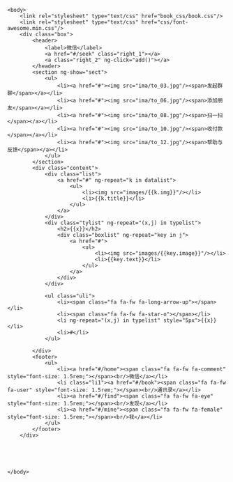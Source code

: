 <!--<!DOCTYPE html>
<html>
	<head>
		<meta charset="UTF-8">
		<title></title>
		<meta http-equiv="X-UA-Compatible" content="IE=edge,chrome=1"/>
	    <meta name="viewport" content="width=device-width, initial-scale=1.0, minimum-scale=1.0, maximum-scale=1.0, user-scalable=no" />
	    <meta name="format-detection" content="telephone=no, email=no" />
	    <meta name="apple-mobile-web-app-capable" content="yes"/>
	    <meta name="apple-mobile-web-app-status-bar-style" content="black"/>
	</head>-->
	<body>
		<link rel="stylesheet" type="text/css" href="book_css/book.css"/>
		<link rel="stylesheet" type="text/css" href="css/font-awesome.min.css"/>
		<div class="box">
			<header>
				<label>微信</label>
				<a href="#/seek" class="right_1"></a>
				<a class="right_2" ng-click="add()"></a>
			</header>
			<section ng-show="sect">
				<ul>
					<li><a href="#"><img src="ima/to_03.jpg"/><span>发起群聊</span></a></li>
					<li><a href="#"><img src="ima/to_06.jpg"/><span>添加朋友</span></a></li>
					<li><a href="#"><img src="ima/to_08.jpg"/><span>扫一扫</span></a></li>
					<li><a href="#"><img src="ima/to_10.jpg"/><span>收付款</span></a></li>
					<li><a href="#"><img src="ima/to_12.jpg"/><span>帮助与反馈</span></a></li>
				</ul>
			</section>
			<div class="content">
				<div class="list">
					<a href="#" ng-repeat="k in datalist">
						<ul>
							<li><img src="images/{{k.img}}"/></li>
							<li>{{k.title}}</li>
						</ul>
					</a>
				</div>
				<div class="tylist" ng-repeat="(x,j) in typelist">
					<h2>{{x}}</h2>
					<div class="boxlist" ng-repeat="key in j">
						<a href="#">
							<ul>
								<li><img src="images/{{key.image}}"/></li>
								<li>{{key.text}}</li>
							</ul>
						</a>
					</div>
				</div>
				
				<ul class="uli">
					<li><span class="fa fa-fw fa-long-arrow-up"></span></li>
					<li><span class="fa fa-fw fa-star-o"></span></li>
					<li ng-repeat="(x,j) in typelist" style="5px">{{x}}</li>
					<li>#</li>
				</ul>
				
			</div>
			<footer>
				<ul>
					<li><a href="#/home"><span class="fa fa-fw fa-comment" style="font-size: 1.5rem;"></span><br/>微信</a></li>
					<li class="li1"><a href="#/book"><span class="fa fa-fw fa-user" style="font-size: 1.5rem;"></span><br/>通讯录</a></li>
					<li><a href="#/find"><span class="fa fa-fw fa-eye" style="font-size: 1.5rem;"></span><br/>发现</a></li>
					<li><a href="#/mine"><span class="fa fa-fw fa-female" style="font-size: 1.5rem;"></span><br/>我</a></li>
				</ul>
			</footer>
		</div>
		
		
		
		
		
	</body>
<!--</html>-->
